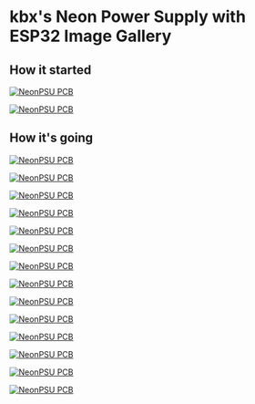 # kbx's Neon Power Supply with ESP32 Image Gallery

## How it started

[![NeonPSU PCB](images/small/original_pcbs.jpeg "NeonPSU PCB")](images/large/original_pcbs.jpeg)

[![NeonPSU PCB](images/small/original_pcbs_no_xfmr.jpeg "NeonPSU PCB")](images/large/original_pcbs_no_xfmr.jpeg)

## How it's going

[![NeonPSU PCB](images/small/pcbs_side-by-side.jpeg "NeonPSU PCB")](images/large/pcbs_side-by-side.jpeg)

[![NeonPSU PCB](images/small/neonpsu_pcb_top.jpeg "NeonPSU PCB")](images/large/neonpsu_pcb_top.jpeg)

[![NeonPSU PCB](images/small/neonpsu_pcb_top_angle.jpeg "NeonPSU PCB")](images/large/neonpsu_pcb_top_angle.jpeg)

[![NeonPSU PCB](images/small/pcb_with_notch.jpeg "NeonPSU PCB")](images/large/pcb_with_notch.jpeg)

[![NeonPSU PCB](images/small/pcb_leds_close-up.jpeg "NeonPSU PCB")](images/large/pcb_leds_close-up.jpeg)

[![NeonPSU PCB](images/small/pcb_mounted_in_base.jpeg "NeonPSU PCB")](images/large/pcb_mounted_in_base.jpeg)

[![NeonPSU PCB](images/small/three_neons.jpeg "NeonPSU PCB")](images/large/three_neons.jpeg)

[![NeonPSU PCB](images/small/neon_on_pcb.jpeg "NeonPSU PCB")](images/large/neon_on_pcb.jpeg)

[![NeonPSU PCB](images/small/neon_cactus_held_on.jpeg "NeonPSU PCB")](images/large/neon_cactus_held_on.jpeg)

[![NeonPSU PCB](images/small/neon_cactus_complete.jpeg "NeonPSU PCB")](images/large/neon_cactus_complete.jpeg)

[![NeonPSU PCB](images/small/neon_hummingbird.jpeg "NeonPSU PCB")](images/large/neon_hummingbird.jpeg)

[![NeonPSU PCB](images/small/noon_moon.jpeg "NeonPSU PCB")](images/large/noon_moon.jpeg)

[![NeonPSU PCB](images/small/neon_palm_tree.jpeg "NeonPSU PCB")](images/large/neon_palm_tree.jpeg)

[![NeonPSU PCB](images/small/neon_parrot+martini_glass.jpeg "NeonPSU PCB")](images/large/neon_parrot+martini_glass.jpeg)

